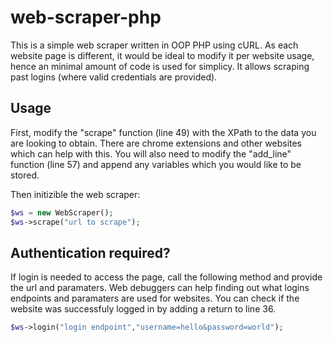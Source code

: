 # web-scraper-php

This is a simple web scraper written in OOP PHP using cURL. As each website page is different, it would be ideal to modify it per website usage, hence an minimal amount of code is used for simplicy. It allows scraping past logins (where valid credentials are provided). 

## Usage
First, modify the "scrape" function (line 49) with the XPath to the data you are looking to obtain. There are chrome extensions and other websites which can help with this. You will also need to modify the "add_line" function (line 57) and append any variables which you would like to be stored.

Then initizible the web scraper:
```php
$ws = new WebScraper();
$ws->scrape("url to scrape");
```
## Authentication required?
If login is needed to access the page, call the following method and provide the url and paramaters. Web debuggers can help finding out what logins endpoints and paramaters are used for websites. You can check if the website was successfuly logged in by adding a return to line 36.
```php
$ws->login("login endpoint","username=hello&password=world");
```
